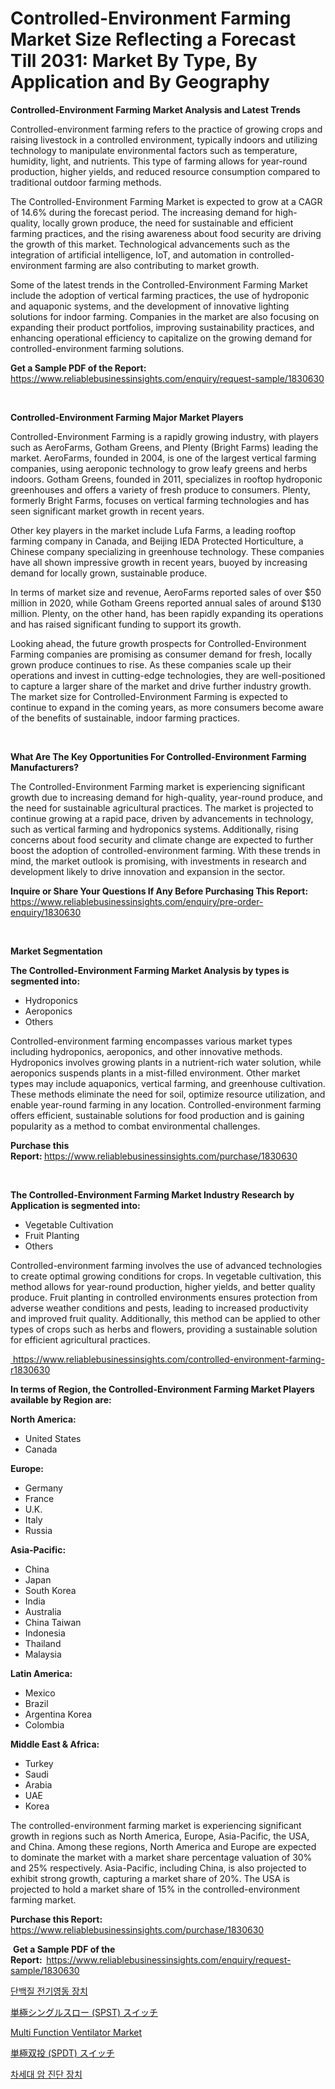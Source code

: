 <p><h1>Controlled-Environment Farming Market Size Reflecting a Forecast Till 2031: Market By Type, By Application and By Geography</h1></p><p><strong>Controlled-Environment Farming Market Analysis and Latest Trends</strong></p>
<p><p>Controlled-environment farming refers to the practice of growing crops and raising livestock in a controlled environment, typically indoors and utilizing technology to manipulate environmental factors such as temperature, humidity, light, and nutrients. This type of farming allows for year-round production, higher yields, and reduced resource consumption compared to traditional outdoor farming methods.</p><p>The Controlled-Environment Farming Market is expected to grow at a CAGR of 14.6% during the forecast period. The increasing demand for high-quality, locally grown produce, the need for sustainable and efficient farming practices, and the rising awareness about food security are driving the growth of this market. Technological advancements such as the integration of artificial intelligence, IoT, and automation in controlled-environment farming are also contributing to market growth.</p><p>Some of the latest trends in the Controlled-Environment Farming Market include the adoption of vertical farming practices, the use of hydroponic and aquaponic systems, and the development of innovative lighting solutions for indoor farming. Companies in the market are also focusing on expanding their product portfolios, improving sustainability practices, and enhancing operational efficiency to capitalize on the growing demand for controlled-environment farming solutions.</p></p>
<p><strong>Get a Sample PDF of the Report:&nbsp;</strong> <a href="https://www.reliablebusinessinsights.com/enquiry/request-sample/1830630">https://www.reliablebusinessinsights.com/enquiry/request-sample/1830630</a></p>
<p>&nbsp;</p>
<p><strong>Controlled-Environment Farming Major Market Players</strong></p>
<p><p>Controlled-Environment Farming is a rapidly growing industry, with players such as AeroFarms, Gotham Greens, and Plenty (Bright Farms) leading the market. AeroFarms, founded in 2004, is one of the largest vertical farming companies, using aeroponic technology to grow leafy greens and herbs indoors. Gotham Greens, founded in 2011, specializes in rooftop hydroponic greenhouses and offers a variety of fresh produce to consumers. Plenty, formerly Bright Farms, focuses on vertical farming technologies and has seen significant market growth in recent years.</p><p>Other key players in the market include Lufa Farms, a leading rooftop farming company in Canada, and Beijing IEDA Protected Horticulture, a Chinese company specializing in greenhouse technology. These companies have all shown impressive growth in recent years, buoyed by increasing demand for locally grown, sustainable produce. </p><p>In terms of market size and revenue, AeroFarms reported sales of over $50 million in 2020, while Gotham Greens reported annual sales of around $130 million. Plenty, on the other hand, has been rapidly expanding its operations and has raised significant funding to support its growth.</p><p>Looking ahead, the future growth prospects for Controlled-Environment Farming companies are promising as consumer demand for fresh, locally grown produce continues to rise. As these companies scale up their operations and invest in cutting-edge technologies, they are well-positioned to capture a larger share of the market and drive further industry growth. The market size for Controlled-Environment Farming is expected to continue to expand in the coming years, as more consumers become aware of the benefits of sustainable, indoor farming practices.</p></p>
<p>&nbsp;</p>
<p><strong>What Are The Key Opportunities For Controlled-Environment Farming Manufacturers?</strong></p>
<p><p>The Controlled-Environment Farming market is experiencing significant growth due to increasing demand for high-quality, year-round produce, and the need for sustainable agricultural practices. The market is projected to continue growing at a rapid pace, driven by advancements in technology, such as vertical farming and hydroponics systems. Additionally, rising concerns about food security and climate change are expected to further boost the adoption of controlled-environment farming. With these trends in mind, the market outlook is promising, with investments in research and development likely to drive innovation and expansion in the sector.</p></p>
<p><strong>Inquire or Share Your Questions If Any Before Purchasing This Report:</strong> <a href="https://www.reliablebusinessinsights.com/enquiry/pre-order-enquiry/1830630">https://www.reliablebusinessinsights.com/enquiry/pre-order-enquiry/1830630</a></p>
<p>&nbsp;</p>
<p><strong>Market Segmentation</strong></p>
<p><strong>The Controlled-Environment Farming Market Analysis by types is segmented into:</strong></p>
<p><ul><li>Hydroponics</li><li>Aeroponics</li><li>Others</li></ul></p>
<p><p>Controlled-environment farming encompasses various market types including hydroponics, aeroponics, and other innovative methods. Hydroponics involves growing plants in a nutrient-rich water solution, while aeroponics suspends plants in a mist-filled environment. Other market types may include aquaponics, vertical farming, and greenhouse cultivation. These methods eliminate the need for soil, optimize resource utilization, and enable year-round farming in any location. Controlled-environment farming offers efficient, sustainable solutions for food production and is gaining popularity as a method to combat environmental challenges.</p></p>
<p><strong>Purchase this Report:&nbsp;</strong><a href="https://www.reliablebusinessinsights.com/purchase/1830630">https://www.reliablebusinessinsights.com/purchase/1830630</a></p>
<p>&nbsp;</p>
<p><strong>The Controlled-Environment Farming Market Industry Research by Application is segmented into:</strong></p>
<p><ul><li>Vegetable Cultivation</li><li>Fruit Planting</li><li>Others</li></ul></p>
<p><p>Controlled-environment farming involves the use of advanced technologies to create optimal growing conditions for crops. In vegetable cultivation, this method allows for year-round production, higher yields, and better quality produce. Fruit planting in controlled environments ensures protection from adverse weather conditions and pests, leading to increased productivity and improved fruit quality. Additionally, this method can be applied to other types of crops such as herbs and flowers, providing a sustainable solution for efficient agricultural practices.</p></p>
<p><a href="https://www.reliablebusinessinsights.com/controlled-environment-farming-r1830630">&nbsp;https://www.reliablebusinessinsights.com/controlled-environment-farming-r1830630</a></p>
<p><strong>In terms of Region, the Controlled-Environment Farming Market Players available by Region are:</strong></p>
<p>
    <p> <strong> North America: </strong>
        <ul>
            <li>United States</li>
            <li>Canada</li>
        </ul>
        </p> 
    <p> <strong> Europe: </strong>
        <ul>
            <li>Germany</li>
            <li>France</li>
            <li>U.K.</li>
            <li>Italy</li>
            <li>Russia</li>
        </ul>
        </p> 
    <p> <strong> Asia-Pacific: </strong>
        <ul>
            <li>China</li>
            <li>Japan</li>
            <li>South Korea</li>
            <li>India</li>
            <li>Australia</li>
            <li>China Taiwan</li>
            <li>Indonesia</li>
            <li>Thailand</li>
            <li>Malaysia</li>
        </ul>
        </p> 
    <p> <strong> Latin America: </strong>
        <ul>
            <li>Mexico</li>
            <li>Brazil</li>
            <li>Argentina Korea</li>
            <li>Colombia</li>
        </ul>
        </p> 
    <p> <strong> Middle East & Africa: </strong>
        <ul>
            <li>Turkey</li>
            <li>Saudi</li>
            <li>Arabia</li>
            <li>UAE</li>
            <li>Korea</li>
        </ul>
    </p>
    </p>
<p><p>The controlled-environment farming market is experiencing significant growth in regions such as North America, Europe, Asia-Pacific, the USA, and China. Among these regions, North America and Europe are expected to dominate the market with a market share percentage valuation of 30% and 25% respectively. Asia-Pacific, including China, is also projected to exhibit strong growth, capturing a market share of 20%. The USA is projected to hold a market share of 15% in the controlled-environment farming market.</p></p>
<p><strong>Purchase this Report: </strong><a href="https://www.reliablebusinessinsights.com/purchase/1830630">https://www.reliablebusinessinsights.com/purchase/1830630</a></p>
<p>&nbsp;<strong>Get a Sample PDF of the Report:&nbsp;&nbsp;</strong><a href="https://www.reliablebusinessinsights.com/enquiry/request-sample/1830630">https://www.reliablebusinessinsights.com/enquiry/request-sample/1830630</a></p>
<p><strong></strong></p>
<p><p><a href="https://github.com/JosefaRice/Market-Research-Report-List-1/blob/main/1685861127064.md">단백질 전기영동 장치</a></p><p><a href="https://github.com/DwightHuels1/Market-Research-Report-List-1/blob/main/5672145120000.md">単極シングルスロー (SPST) スイッチ</a></p><p><a href="https://github.com/claudianurdin/Market-Research-Report-List-1/blob/main/multi-function-ventilator-market.md">Multi Function Ventilator Market</a></p><p><a href="https://github.com/JanickJohns/Market-Research-Report-List-1/blob/main/8015334120001.md">単極双投 (SPDT) スイッチ</a></p><p><a href="https://github.com/fernandotryO5lson96765/Market-Research-Report-List-2/blob/main/6844008127063.md">차세대 암 진단 장치</a></p></p>